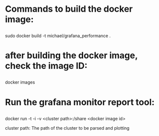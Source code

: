 Commands to build the docker image:<p>
==============

sudo docker build -t michael/grafana_performance .

after building the docker image, check the image ID:<p>
==============
docker images

Run the grafana monitor report tool:<p>
==============

docker run -t -i -v \<cluster path\>:/share \<docker image id\><p><p>
cluster path: The path of the cluster to be parsed and plotting
